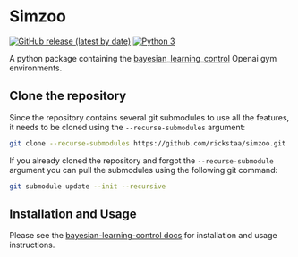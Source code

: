# Simzoo

[![GitHub release (latest by date)](https://img.shields.io/github/v/release/rickstaa/simzoo)](https://github.com/rickstaa/simzoo/releases)
[![Python 3](https://img.shields.io/badge/Python-3.8%20%7C%203.7%20%7C%203.6-green)](https://www.python.org/)

A python package containing the [bayesian\_learning\_control](https://github.com/rickstaa/bayesian-learning-control) Openai gym environments.

## Clone the repository

Since the repository contains several git submodules to use all the features, it needs
to be cloned using the `--recurse-submodules` argument:

```bash
git clone --recurse-submodules https://github.com/rickstaa/simzoo.git
```

If you already cloned the repository and forgot the `--recurse-submodule` argument you
can pull the submodules using the following git command:

```bash
git submodule update --init --recursive
```

## Installation and Usage

Please see the [bayesian-learning-control docs](https://rickstaa.github.io/bayesian-learning-control/simzoo/simzoo.html) for installation and usage instructions.
